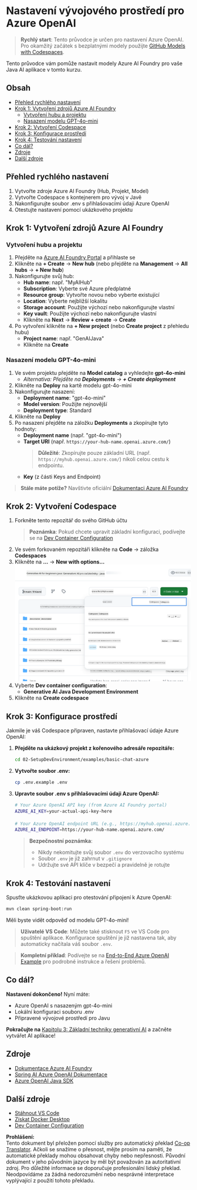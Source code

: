 <!--
CO_OP_TRANSLATOR_METADATA:
{
  "original_hash": "bfdb4b4eadbee3a59ef742439f58326a",
  "translation_date": "2025-07-27T13:23:55+00:00",
  "source_file": "02-SetupDevEnvironment/getting-started-azure-openai.md",
  "language_code": "cs"
}
-->
# Nastavení vývojového prostředí pro Azure OpenAI

> **Rychlý start**: Tento průvodce je určen pro nastavení Azure OpenAI. Pro okamžitý začátek s bezplatnými modely použijte [GitHub Models with Codespaces](./README.md#quick-start-cloud).

Tento průvodce vám pomůže nastavit modely Azure AI Foundry pro vaše Java AI aplikace v tomto kurzu.

## Obsah

- [Přehled rychlého nastavení](../../../02-SetupDevEnvironment)
- [Krok 1: Vytvoření zdrojů Azure AI Foundry](../../../02-SetupDevEnvironment)
  - [Vytvoření hubu a projektu](../../../02-SetupDevEnvironment)
  - [Nasazení modelu GPT-4o-mini](../../../02-SetupDevEnvironment)
- [Krok 2: Vytvoření Codespace](../../../02-SetupDevEnvironment)
- [Krok 3: Konfigurace prostředí](../../../02-SetupDevEnvironment)
- [Krok 4: Testování nastavení](../../../02-SetupDevEnvironment)
- [Co dál?](../../../02-SetupDevEnvironment)
- [Zdroje](../../../02-SetupDevEnvironment)
- [Další zdroje](../../../02-SetupDevEnvironment)

## Přehled rychlého nastavení

1. Vytvořte zdroje Azure AI Foundry (Hub, Projekt, Model)
2. Vytvořte Codespace s kontejnerem pro vývoj v Javě
3. Nakonfigurujte soubor .env s přihlašovacími údaji Azure OpenAI
4. Otestujte nastavení pomocí ukázkového projektu

## Krok 1: Vytvoření zdrojů Azure AI Foundry

### Vytvoření hubu a projektu

1. Přejděte na [Azure AI Foundry Portal](https://ai.azure.com/) a přihlaste se
2. Klikněte na **+ Create** → **New hub** (nebo přejděte na **Management** → **All hubs** → **+ New hub**)
3. Nakonfigurujte svůj hub:
   - **Hub name**: např. "MyAIHub"
   - **Subscription**: Vyberte své Azure předplatné
   - **Resource group**: Vytvořte novou nebo vyberte existující
   - **Location**: Vyberte nejbližší lokalitu
   - **Storage account**: Použijte výchozí nebo nakonfigurujte vlastní
   - **Key vault**: Použijte výchozí nebo nakonfigurujte vlastní
   - Klikněte na **Next** → **Review + create** → **Create**
4. Po vytvoření klikněte na **+ New project** (nebo **Create project** z přehledu hubu)
   - **Project name**: např. "GenAIJava"
   - Klikněte na **Create**

### Nasazení modelu GPT-4o-mini

1. Ve svém projektu přejděte na **Model catalog** a vyhledejte **gpt-4o-mini**
   - *Alternativa: Přejděte na **Deployments** → **+ Create deployment***
2. Klikněte na **Deploy** na kartě modelu gpt-4o-mini
3. Nakonfigurujte nasazení:
   - **Deployment name**: "gpt-4o-mini"
   - **Model version**: Použijte nejnovější
   - **Deployment type**: Standard
4. Klikněte na **Deploy**
5. Po nasazení přejděte na záložku **Deployments** a zkopírujte tyto hodnoty:
   - **Deployment name** (např. "gpt-4o-mini")
   - **Target URI** (např. `https://your-hub-name.openai.azure.com/`) 
      > **Důležité**: Zkopírujte pouze základní URL (např. `https://myhub.openai.azure.com/`) nikoli celou cestu k endpointu.
   - **Key** (z části Keys and Endpoint)

> **Stále máte potíže?** Navštivte oficiální [Dokumentaci Azure AI Foundry](https://learn.microsoft.com/azure/ai-foundry/how-to/create-projects?tabs=ai-foundry&pivots=hub-project)

## Krok 2: Vytvoření Codespace

1. Forkněte tento repozitář do svého GitHub účtu
   > **Poznámka**: Pokud chcete upravit základní konfiguraci, podívejte se na [Dev Container Configuration](../../../.devcontainer/devcontainer.json)
2. Ve svém forkovaném repozitáři klikněte na **Code** → záložka **Codespaces**
3. Klikněte na **...** → **New with options...**
![vytvoření codespace s možnostmi](../../../translated_images/codespaces.9945ded8ceb431a58e8bee7f212e8c62b55733b7e302fd58194fadc95472fa3c.cs.png)
4. Vyberte **Dev container configuration**: 
   - **Generative AI Java Development Environment**
5. Klikněte na **Create codespace**

## Krok 3: Konfigurace prostředí

Jakmile je váš Codespace připraven, nastavte přihlašovací údaje Azure OpenAI:

1. **Přejděte na ukázkový projekt z kořenového adresáře repozitáře:**
   ```bash
   cd 02-SetupDevEnvironment/examples/basic-chat-azure
   ```

2. **Vytvořte soubor .env:**
   ```bash
   cp .env.example .env
   ```

3. **Upravte soubor .env s přihlašovacími údaji Azure OpenAI:**
   ```bash
   # Your Azure OpenAI API key (from Azure AI Foundry portal)
   AZURE_AI_KEY=your-actual-api-key-here
   
   # Your Azure OpenAI endpoint URL (e.g., https://myhub.openai.azure.com/)
   AZURE_AI_ENDPOINT=https://your-hub-name.openai.azure.com/
   ```

   > **Bezpečnostní poznámka**: 
   > - Nikdy nekomitujte svůj soubor `.env` do verzovacího systému
   > - Soubor `.env` je již zahrnut v `.gitignore`
   > - Udržujte své API klíče v bezpečí a pravidelně je rotujte

## Krok 4: Testování nastavení

Spusťte ukázkovou aplikaci pro otestování připojení k Azure OpenAI:

```bash
mvn clean spring-boot:run
```

Měli byste vidět odpověď od modelu GPT-4o-mini!

> **Uživatelé VS Code**: Můžete také stisknout `F5` ve VS Code pro spuštění aplikace. Konfigurace spuštění je již nastavena tak, aby automaticky načítala váš soubor `.env`.

> **Kompletní příklad**: Podívejte se na [End-to-End Azure OpenAI Example](./examples/basic-chat-azure/README.md) pro podrobné instrukce a řešení problémů.

## Co dál?

**Nastavení dokončeno!** Nyní máte:
- Azure OpenAI s nasazeným gpt-4o-mini
- Lokální konfiguraci souboru .env
- Připravené vývojové prostředí pro Javu

**Pokračujte na** [Kapitolu 3: Základní techniky generativní AI](../03-CoreGenerativeAITechniques/README.md) a začněte vytvářet AI aplikace!

## Zdroje

- [Dokumentace Azure AI Foundry](https://learn.microsoft.com/azure/ai-services/)
- [Spring AI Azure OpenAI Dokumentace](https://docs.spring.io/spring-ai/reference/api/clients/azure-openai-chat.html)
- [Azure OpenAI Java SDK](https://learn.microsoft.com/java/api/overview/azure/ai-openai-readme)

## Další zdroje

- [Stáhnout VS Code](https://code.visualstudio.com/Download)
- [Získat Docker Desktop](https://www.docker.com/products/docker-desktop)
- [Dev Container Configuration](../../../.devcontainer/devcontainer.json)

**Prohlášení:**  
Tento dokument byl přeložen pomocí služby pro automatický překlad [Co-op Translator](https://github.com/Azure/co-op-translator). Ačkoli se snažíme o přesnost, mějte prosím na paměti, že automatické překlady mohou obsahovat chyby nebo nepřesnosti. Původní dokument v jeho původním jazyce by měl být považován za autoritativní zdroj. Pro důležité informace se doporučuje profesionální lidský překlad. Neodpovídáme za žádná nedorozumění nebo nesprávné interpretace vyplývající z použití tohoto překladu.